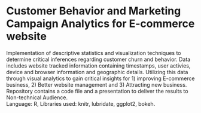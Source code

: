 # Customer Behavior and Marketing Campaign Analytics for E-commerce website
Implementation of descriptive statistics and visualization techniques to determine critical inferences regarding customer churn and behavior. 
Data includes website tracked information containing timestamps, user activies, device and browser information and geographic details. Utilizing this data through visual analytics to gain critical insights for 1) improving E-commerce business, 2) Better website management and 3) Attracting new business.
Repository contains a code file and a presentation to deliver the results to Non-technical Audience.  
Language: R, Libraries used: knitr, lubridate, ggplot2, bokeh.
